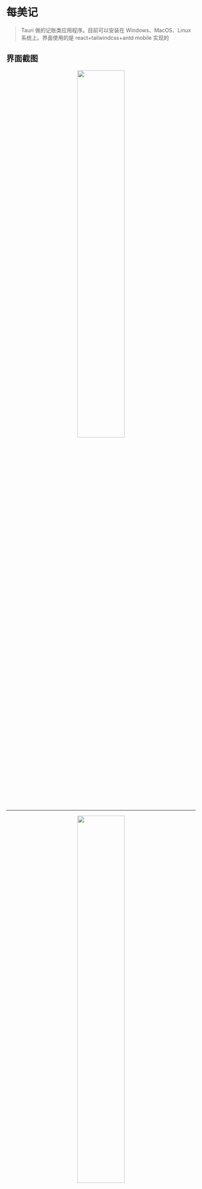# 每美记

> Tauri 做的记账类应用程序。目前可以安装在 Windows、MacOS、Linux 系统上。界面使用的是 react+tailwindcss+antd mobile 实现的

## 界面截图

<p align="center">
    <img src="./docs/1.png" width="50%" align="center"/>
</p>

<hr/>

<p align="center">
    <img src="./docs/2.png" width="50%" align="center"/>
</p>
<hr/>
<p align="center">
    <img src="./docs/3.png" width="50%" align="center"/>
</p>
<hr/>
<p align="center">
    <img src="./docs/4.png" width="50%" align="center"/>
</p>
<hr/>
<p align="center">
    <img src="./docs/5.png" width="50%" align="center"/>
</p>
<hr/>
<p align="center">
    <img src="./docs/6.png" width="50%" align="center"/>
</p>
<hr/>
<p align="center">
    <img src="./docs/7.png" width="50%" align="center"/>
</p>
